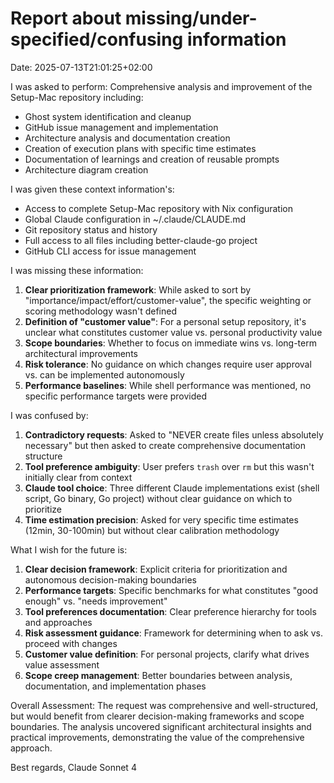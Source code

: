 # Report about missing/under-specified/confusing information

Date: 2025-07-13T21:01:25+02:00

I was asked to perform:
Comprehensive analysis and improvement of the Setup-Mac repository including:
- Ghost system identification and cleanup
- GitHub issue management and implementation
- Architecture analysis and documentation creation
- Creation of execution plans with specific time estimates
- Documentation of learnings and creation of reusable prompts
- Architecture diagram creation

I was given these context information's:
- Access to complete Setup-Mac repository with Nix configuration
- Global Claude configuration in ~/.claude/CLAUDE.md
- Git repository status and history
- Full access to all files including better-claude-go project
- GitHub CLI access for issue management

I was missing these information:
1. **Clear prioritization framework**: While asked to sort by "importance/impact/effort/customer-value", the specific weighting or scoring methodology wasn't defined
2. **Definition of "customer value"**: For a personal setup repository, it's unclear what constitutes customer value vs. personal productivity value
3. **Scope boundaries**: Whether to focus on immediate wins vs. long-term architectural improvements
4. **Risk tolerance**: No guidance on which changes require user approval vs. can be implemented autonomously
5. **Performance baselines**: While shell performance was mentioned, no specific performance targets were provided

I was confused by:
1. **Contradictory requests**: Asked to "NEVER create files unless absolutely necessary" but then asked to create comprehensive documentation structure
2. **Tool preference ambiguity**: User prefers `trash` over `rm` but this wasn't initially clear from context
3. **Claude tool choice**: Three different Claude implementations exist (shell script, Go binary, Go project) without clear guidance on which to prioritize
4. **Time estimation precision**: Asked for very specific time estimates (12min, 30-100min) but without clear calibration methodology

What I wish for the future is:
1. **Clear decision framework**: Explicit criteria for prioritization and autonomous decision-making boundaries
2. **Performance targets**: Specific benchmarks for what constitutes "good enough" vs. "needs improvement"
3. **Tool preferences documentation**: Clear preference hierarchy for tools and approaches
4. **Risk assessment guidance**: Framework for determining when to ask vs. proceed with changes
5. **Customer value definition**: For personal projects, clarify what drives value assessment
6. **Scope creep management**: Better boundaries between analysis, documentation, and implementation phases

Overall Assessment:
The request was comprehensive and well-structured, but would benefit from clearer decision-making frameworks and scope boundaries. The analysis uncovered significant architectural insights and practical improvements, demonstrating the value of the comprehensive approach.

Best regards,
Claude Sonnet 4